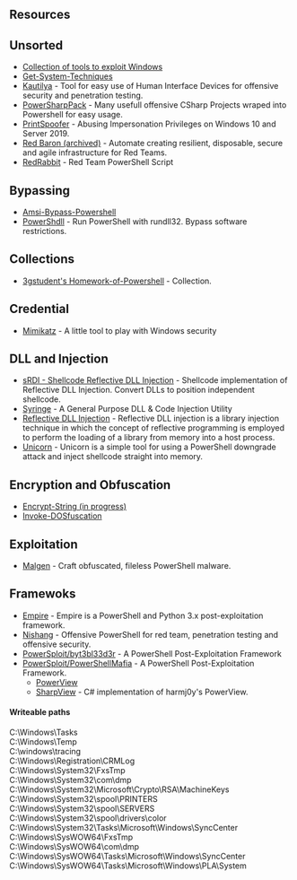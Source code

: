 ## Resources

## Unsorted
- [Collection of tools to exploit Windows](https://github.com/Hack-with-Github/Windows)
- [Get-System-Techniques](https://github.com/S3cur3Th1sSh1t/Get-System-Techniques)
- [Kautilya](https://github.com/samratashok/Kautilya) - Tool for easy use of Human Interface Devices for offensive security and penetration testing. 
- [PowerSharpPack](https://github.com/S3cur3Th1sSh1t/PowerSharpPack) - Many usefull offensive CSharp Projects wraped into Powershell for easy usage.
- [PrintSpoofer](https://github.com/itm4n/PrintSpoofer) -  Abusing Impersonation Privileges on Windows 10 and Server 2019.
- [Red Baron (archived)](https://github.com/byt3bl33d3r/Red-Baron) - Automate creating resilient, disposable, secure and agile infrastructure for Red Teams.
- [RedRabbit](https://github.com/securethelogs/RedRabbit) - Red Team PowerShell Script 

## Bypassing
- [Amsi-Bypass-Powershell](https://github.com/S3cur3Th1sSh1t/Amsi-Bypass-Powershell)
- [PowerShdll](https://github.com/p3nt4/PowerShdll) - Run PowerShell with rundll32. Bypass software restrictions. 

## Collections
- [3gstudent's Homework-of-Powershell](https://github.com/3gstudent/Homework-of-Powershell) - Collection.

## Credential
- [Mimikatz](https://github.com/gentilkiwi/mimikatz) - A little tool to play with Windows security

## DLL and Injection
- [sRDI - Shellcode Reflective DLL Injection](https://github.com/monoxgas/sRDI) - Shellcode implementation of Reflective DLL Injection. Convert DLLs to position independent shellcode.
- [Syringe](https://github.com/rsmusllp/syringe) - A General Purpose DLL & Code Injection Utility
- [Reflective DLL Injection](https://github.com/rsmusllp/ReflectiveDLLInjection) - Reflective DLL injection is a library injection technique in which the concept of reflective programming is employed to perform the loading of a library from memory into a host process.
- [Unicorn](https://github.com/trustedsec/unicorn) - Unicorn is a simple tool for using a PowerShell downgrade attack and inject shellcode straight into memory.

## Encryption and Obfuscation
- [Encrypt-String (in progress)](https://github.com/Am0rphous/PowerShell-Collection/blob/master/Security/Encrypt-String.ps1)
- [Invoke-DOSfuscation](https://github.com/danielbohannon/Invoke-DOSfuscation)

## Exploitation
- [Malgen](https://github.com/cmsteffen-code/malgen) - Craft obfuscated, fileless PowerShell malware. 

## Framewoks
- [Empire](https://github.com/BC-SECURITY/Empire) - Empire is a PowerShell and Python 3.x post-exploitation framework.
- [Nishang](https://github.com/samratashok/nishang) - Offensive PowerShell for red team, penetration testing and offensive security. 
- [PowerSploit/byt3bl33d3r](https://github.com/byt3bl33d3r/PowerSploit) - A PowerShell Post-Exploitation Framework
- [PowerSploit/PowerShellMafia](https://github.com/PowerShellMafia/PowerSploit) - A PowerShell Post-Exploitation Framework.
  - [PowerView](https://github.com/PowerShellMafia/PowerSploit/blob/master/Recon/PowerView.ps1)
  - [SharpView](https://github.com/tevora-threat/SharpView) - C# implementation of harmj0y's PowerView.

#### Writeable paths<br >
C:\Windows\Tasks  
C:\Windows\Temp  
C:\windows\tracing  
C:\Windows\Registration\CRMLog  
C:\Windows\System32\FxsTmp  
C:\Windows\System32\com\dmp  
C:\Windows\System32\Microsoft\Crypto\RSA\MachineKeys  
C:\Windows\System32\spool\PRINTERS  
C:\Windows\System32\spool\SERVERS  
C:\Windows\System32\spool\drivers\color  
C:\Windows\System32\Tasks\Microsoft\Windows\SyncCenter  
C:\Windows\SysWOW64\FxsTmp  
C:\Windows\SysWOW64\com\dmp  
C:\Windows\SysWOW64\Tasks\Microsoft\Windows\SyncCenter  
C:\Windows\SysWOW64\Tasks\Microsoft\Windows\PLA\System  
